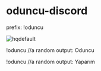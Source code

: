 # oduncu-discord

prefix: !oduncu

![hqdefault](https://user-images.githubusercontent.com/4294069/59555143-c2692000-8fb6-11e9-964a-ea12f60cf795.jpg)

!oduncu
//a random output: Oduncu

!oduncu
//a random output: Yaparım
